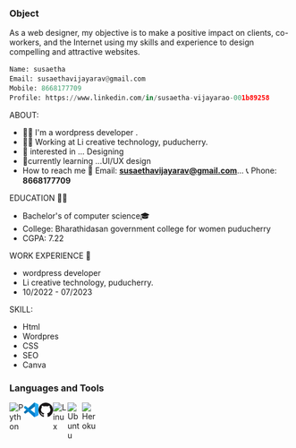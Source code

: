 
### Object 

As a web designer, my objective is to make a positive impact on clients, co-workers, and the Internet using my skills and experience to design compelling and attractive websites.

```python
Name: susaetha
Email: susaethavijayarav@gmail.com
Mobile: 8668177709
Profile: https://www.linkedin.com/in/susaetha-vijayarao-001b89258
```
ABOUT:
- 👩‍🦰 I'm a wordpress developer .
- 👩‍💻 Working at Li creative technology, puducherry.
- 🌱 interested in ... Designing 
- 📖currently learning ...UI/UX design 
- How to reach me
     📩 Email: **susaethavijayarav@gmail.com**...
     📞 Phone: **8668177709**

EDUCATION 👩‍🎓
- Bachelor's of computer science🎓
- College: Bharathidasan government college for women puducherry
- CGPA: 7.22

WORK EXPERIENCE 💼
- wordpress developer
- Li creative technology, puducherry.
- 10/2022 - 07/2023

SKILL:
- Html
- Wordpres
- CSS
- SEO
- Canva

<!---
itsyogieu/itsyogieu is a âœ¨ special âœ¨ repository because its `README.md` (this file) appears on your GitHub profile.
You can click the Preview link to take a look at your changes.
--->

### Languages and Tools
[<img align="left" alt="Python" width="26px" src="https://upload.wikimedia.org/wikipedia/commons/thumb/c/c3/Python-logo-notext.svg/600px-Python-logo-notext.svg.png" />](https://python.org/)
[<img align="left" alt="Visual Studio Code" width="26px" src="https://raw.githubusercontent.com/github/explore/80688e429a7d4ef2fca1e82350fe8e3517d3494d/topics/visual-studio-code/visual-studio-code.png" />](https://code.visualstudio.com/)
[<img align="left" alt="GitHub" width="26px" src="https://raw.githubusercontent.com/github/explore/78df643247d429f6cc873026c0622819ad797942/topics/github/github.png" />](https://git-scm.com/)
[<img align="left" alt="Linux" width="26px" src="https://telegra.ph/file/632a53dc7a08b08ebdeef.jpg" />](https://www.telegram.org/)
[<img align="left" alt="Ubuntu" width="26px" src="https://assets.ubuntu.com/v1/29985a98-ubuntu-logo32.png" />](https://www.ubuntu.com)
[<img align="left" alt="Heroku" width="26px" src="https://www.nicepng.com/png/full/223-2233246_heroku-logo-salesforce-heroku.png" />](https://heroku.com/)






    







<br />
<br />



